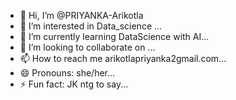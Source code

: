- 👋 Hi, I’m @PRIYANKA-Arikotla
- 👀 I’m interested in Data_science ...
- 🌱 I’m currently learning DataScience with AI...
- 💞️ I’m looking to collaborate on ...
- 📫 How to reach me arikotlapriyanka2gmail.com...
- 😄 Pronouns: she/her...
- ⚡ Fun fact: JK ntg to say...

<!---
PRIYANKA-Arikotla/PRIYANKA-Arikotla is a ✨ special ✨ repository because its `README.md` (this file) appears on your GitHub profile.
You can click the Preview link to take a look at your changes.
--->
